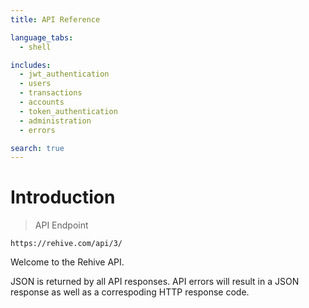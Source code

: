 ```yaml
---
title: API Reference

language_tabs:
  - shell

includes:
  - jwt_authentication
  - users
  - transactions
  - accounts
  - token_authentication
  - administration
  - errors

search: true
---
```


# Introduction

> API Endpoint 

```
https://rehive.com/api/3/
```

Welcome to the Rehive API.

JSON is returned by all API responses. API errors will result in a JSON response as well as a correspoding HTTP response code.